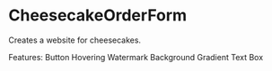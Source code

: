 # CheesecakeOrderForm
Creates a website for cheesecakes.

Features:
Button Hovering
Watermark Background
Gradient
Text Box
